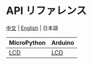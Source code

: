 # API リファレンス

[中文](/zh_CN/api_reference)  | [English](/en/api_reference) | 日本語

| MicroPython | Arduino |
|:------------|:--------|
|[LCD](ja/api_reference/micropython/api_lcd) | [LCD](ja/api_reference/arduino/api_lcd) |